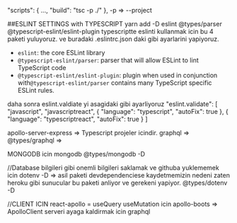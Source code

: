 "scripts": {
  ...,
  "build": "tsc -p ./"
},
-p => --project


##ESLINT SETTINGS with TYPESCRIPT
yarn add -D eslint @types/parser @typescript-eslint/eslint-plugin
typescriptte eslinti kullanmak icin bu 4 paketi yuluyoruz.
ve buradaki .eslintrc.json daki gibi ayarlarini yapiyoruz.
- `eslint`: the core ESLint library
- `@typescript-eslint/parser`: parser that will allow ESLint to lint TypeScript code
- `@typescript-eslint/eslint-plugin`: plugin when used in conjunction with`@typescript-eslint/parser` contains many TypeScript specific ESLint rules.

daha sonra eslint.valdiate yi asagidaki gibi ayarliyoruz
"eslint.validate": [
  "javascript",
  "javascriptreact",
  {
    "language": "typescript",
    "autoFix": true
  },
  {
    "language": "typescriptreact",
    "autoFix": true
  }
]

apollo-server-express => Typescript projeler icindir.
graphql =>
@types/graphql => 


MONGODB icin
mongodb
@types/mongodb -D

//Database bilgileri gibi onemli bilgileri saklamak ve githuba yuklememek icin
dotenv -D => asil paketi devdependenciese kaydetmemizin nedeni zaten heroku gibi sunucular bu paketi anliyor ve gerekeni yapiyor.
@types/dotenv -D


//CLIENT ICIN
react-apollo = useQuery useMutation icin
apollo-boots => ApolloClient serveri ayaga kaldirmak icin
graphql